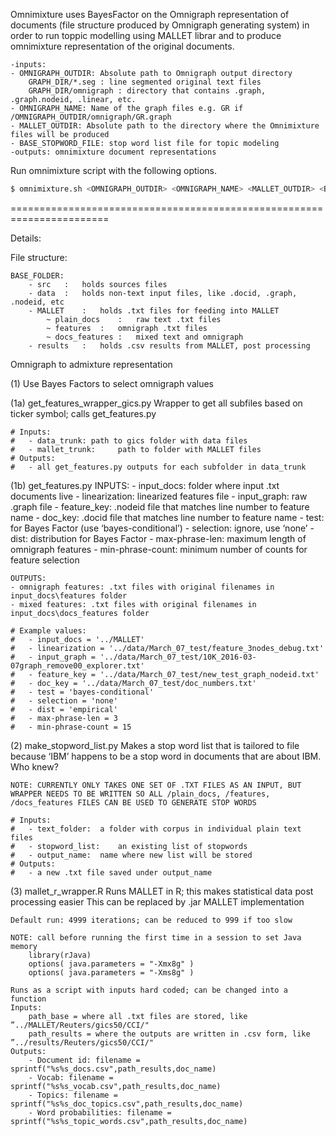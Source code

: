 Omnimixture uses BayesFactor on the Omnigraph representation of documents (file structure produced by Omnigraph generating system) in order to run toppic modelling using MALLET librar and to produce omnimixture representation of the original documents.

    -inputs:
    - OMNIGRAPH_OUTDIR: Absolute path to Omnigraph output directory
 		GRAPH_DIR/*.seg : line segmented original text files
 		GRAPH_DIR/omnigraph : directory that contains .graph, .graph.nodeid, .linear, etc.
    - OMNIGRAPH_NAME: Name of the graph files e.g. GR if /OMNIGRAPH_OUTDIR/omnigraph/GR.graph
    - MALLET_OUTDIR: Absolute path to the directory where the Omnimixture files will be produced
    - BASE_STOPWORD_FILE: stop word list file for topic modeling
    -outputs: omnimixture document representations

Run omnimixture script with the following options.
```sh
$ omnimixture.sh <OMNIGRAPH_OUTDIR> <OMNIGRAPH_NAME> <MALLET_OUTDIR> <BASE_STOPWORD_FILE>
```
=======================================================================

Details:

File structure:

	BASE_FOLDER:
		- src	:	holds sources files
		- data	:	holds non-text input files, like .docid, .graph, .nodeid, etc
		- MALLET	:	holds .txt files for feeding into MALLET
			~ plain_docs	:	raw text .txt files
			~ features	:	omnigraph .txt files
			~ docs_features	:	mixed text and omnigraph
		- results	:	holds .csv results from MALLET, post processing
		
		
Omnigraph to admixture representation

(1) Use Bayes Factors to select omnigraph values

(1a) get_features_wrapper_gics.py
	Wrapper to get all subfiles based on ticker symbol; calls get_features.py

    # Inputs:
    #   - data_trunk: path to gics folder with data files
    #   - mallet_trunk:     path to folder with MALLET files
    # Outputs:
    #   - all get_features.py outputs for each subfolder in data_trunk

(1b) get_features.py
	INPUTS:
	- input_docs: folder where input .txt documents live
	- linearization: linearized features file
	- input_graph: raw .graph file
	- feature_key: .nodeid file that matches line number to feature name
	- doc_key: .docid file that matches line number to feature name
	- test: for Bayes Factor (use ‘bayes-conditional’)
	- selection: ignore, use ‘none’
	- dist: distribution for Bayes Factor
	- max-phrase-len: maximum length of omnigraph features
	- min-phrase-count: minimum number of counts for feature selection

	OUTPUTS:
	- omnigraph features: .txt files with original filenames in input_docs\features folder
	- mixed features: .txt files with original filenames in input_docs\docs_features folder

    # Example values:
    #   - input_docs = '../MALLET'
    #   - linearization = '../data/March_07_test/feature_3nodes_debug.txt'
    #   - input_graph = '../data/March_07_test/10K_2016-03-07graph_remove00_explorer.txt'
    #   - feature_key = '../data/March_07_test/new_test_graph_nodeid.txt'
    #   - doc_key = '../data/March_07_test/doc_numbers.txt'
    #   - test = 'bayes-conditional'
    #   - selection = 'none'
    #   - dist = 'empirical'
    #   - max-phrase-len = 3
    #   - min-phrase-count = 15

(2) make_stopword_list.py
	Makes a stop word list that is tailored to file because ‘IBM’ happens to be a stop word in documents that are about IBM. Who knew?

	NOTE: CURRENTLY ONLY TAKES ONE SET OF .TXT FILES AS AN INPUT, BUT WRAPPER NEEDS TO BE WRITTEN SO ALL /plain_docs, /features, /docs_features FILES CAN BE USED TO GENERATE STOP WORDS

    # Inputs:
    #   - text_folder:  a folder with corpus in individual plain text files
    #   - stopword_list:    an existing list of stopwords
    #   - output_name:  name where new list will be stored
    # Outputs:
    #   - a new .txt file saved under output_name

(3) mallet_r_wrapper.R
	Runs MALLET in R; this makes statistical data post processing easier
	This can be replaced by .jar MALLET implementation
	
	Default run: 4999 iterations; can be reduced to 999 if too slow
	
	NOTE: call before running the first time in a session to set Java memory
		library(rJava)
		options( java.parameters = "-Xmx8g" )
		options( java.parameters = "-Xms8g" )

	Runs as a script with inputs hard coded; can be changed into a function
	Inputs:
		path_base = where all .txt files are stored, like ”../MALLET/Reuters/gics50/CCI/"
		path_results = where the outputs are written in .csv form, like ”../results/Reuters/gics50/CCI/"
	Outputs:
		- Document id: filename = sprintf("%s%s_docs.csv",path_results,doc_name)
		- Vocab: filename = sprintf("%s%s_vocab.csv",path_results,doc_name)
		- Topics: filename = sprintf("%s%s_doc_topics.csv",path_results,doc_name)
		- Word probabilities: filename = sprintf("%s%s_topic_words.csv",path_results,doc_name)
